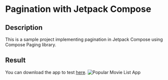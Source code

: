 # Pagination with Jetpack Compose

## Description

This is a sample project implementing pagination in Jetpack Compose using Compose Paging library.

## Result

You can download the app to test [here](releaseApk/JetpackPagingApp.apk).
![Popular Movie List App](gif/jetpack%20paing.gif)